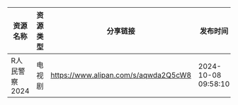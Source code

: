 | 资源名称      | 资源类型 | 分享链接                                 | 发布时间                |
| --------- | ---- | ------------------------------------ | ------------------- |
| R人民警察2024 | 电视剧  | https://www.alipan.com/s/aqwda2Q5cW8 | 2024-10-08 09:58:10 |
